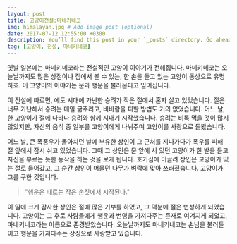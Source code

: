 ```yaml
---
layout: post
title: 고양이전설:마네키네코
img: himalayan.jpg # Add image post (optional)
date: 2017-07-12 12:55:00 +0300
description: You’ll find this post in your `_posts` directory. Go ahead and edit it and re-build the site to see your changes. # Add post description (optional)
tag: [고양이, 전설, 마네키네코]
---
```

옛날 일본에는 마네키네코라는 전설적인 고양이 이야기가 전해집니다. 마네키네코는 오늘날까지도 많은 상점이나 집에서 볼 수 있는, 한 손을 들고 있는 고양이 동상으로 유명하죠. 이 고양이의 이야기는 운과 행운을 불러온다고 믿어집니다.

이 전설에 따르면, 에도 시대에 가난한 승려가 작은 절에서 혼자 살고 있었습니다. 절은 너무 가난해서 승려는 매일 굶주리고, 비바람을 피할 방법도 거의 없었습니다. 어느 날, 한 고양이가 절에 나타나 승려와 함께 지내기 시작했습니다. 승려는 비록 먹을 것이 많지 않았지만, 자신의 음식 중 일부를 고양이에게 나눠주며 고양이를 사랑으로 돌봤습니다.

어느 날, 큰 폭풍우가 몰아치던 날에 부유한 상인이 그 근처를 지나가다가 폭우를 피해 절 앞에서 잠시 쉬고 있었습니다. 그때 그 상인은 문 앞에 서 있던 고양이가 한 발을 들고 자신을 부르는 듯한 동작을 하는 것을 보게 됩니다. 호기심에 이끌려 상인은 고양이가 있는 절로 들어갔고, 그 순간 상인이 머물던 나무가 벼락에 맞아 쓰러졌습니다. 고양이가 그를 구한 것입니다.
> "행운은 때로는 작은 손짓에서 시작된다." 

이 일에 크게 감사한 상인은 절에 많은 기부를 하였고, 그 덕분에 절은 번성하게 되었습니다. 고양이는 그 후로 사람들에게 행운과 번영을 가져다주는 존재로 여겨지게 되었고, 마네키네코라는 이름으로 존경받았습니다. 오늘날까지도 마네키네코는 손님을 불러들이고 행운을 가져다주는 상징으로 사랑받고 있습니다.
